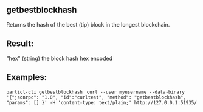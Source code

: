 ## getbestblockhash

Returns the hash of the best (tip) block in the longest blockchain.

## Result:
"hex"      (string) the block hash hex encoded

## Examples:
`particl-cli getbestblockhash `
`curl --user myusername --data-binary '{"jsonrpc": "1.0", "id":"curltest", "method": "getbestblockhash", "params": [] }' -H 'content-type: text/plain;' http://127.0.0.1:51935/`
